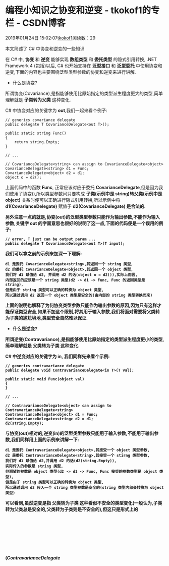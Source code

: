# 编程小知识之协变和逆变 - tkokof1的专栏 - CSDN博客

2019年01月24日 15:02:07[tkokof1](https://me.csdn.net/tkokof1)阅读数：29


> 
本文简述了 C# 中协变和逆变的一些知识

在 C# 中, **协变** 和 **逆变** 能够实现 **数组类型** 和 **委托类型** 的隐式引用转换, .NET Framework 4 (包括)以后, C# 也开始支持在 **泛型接口** 和 **泛型委托** 中使用协变和逆变,下面的内容也主要围绕泛型类型参数的协变和逆变来进行讲解.
- 什么是协变?

所谓协变(Covariance),是指能够使用比原始指定的类型派生程度更大的类型,简单理解就是 **子类转为父类** 这种变化.

C# 中协变对应的关键字为 **out**,我们一起来看个例子:

```
// generics covariance delegate
public delegate T CovarianceDelegate<out T>();

public static string Func()
{
	return string.Empty;
}

// ...

// CovarianceDelegate<string> can assign to CovarianceDelegate<object>
CovarianceDelegate<string> d1 = Func;
CovarianceDelegate<object> d2 = d1;
object o = d2();
```

上面代码中的函数 **Func**, 正常应该对应于委托 **CovarianceDelegate<string>**,但是因为我们使用了协变(**<out T>**),所以类型参数间只要构成 **子类(示例中是 string)转父类(示例中是 object)** 关系时便可以正确进行隐式引用转换,所以示例中将 **d1(CovarianceDelegate<string>)** 赋值于 **d2(CovarianceDelegate<object>)** 是合法的.

另外注意一点的就是,协变(**out**)的泛型类型参数只能作为输出参数,不能作为输入参数,关键字 **out** 的字面意思也很好的说明了这一点,下面的代码便是一个误用的例子:

```
// error, T just can be output param ...
public delegate T CovarianceDelegate<out T>(T input);
```

我们可以拿之前的示例来加深一下理解:

```
d1 是委托 CovarianceDelegate<string>,其返回一个 string 类型,
d2 的委托 CovarianceDelegate<object>,其返回一个 object 类型,
我们将 d1 赋值给 d2, 并调用 d2 的话(object o = d2()),实际上而言,
内部返回的应该是一个 string 类型(d2 -> d1 -> Func, Func 的返回类型是 string),
但是由于 string 类型可以正确的转换为 object 类型,
所以通过调用 d2 返回一个 object 类型是安全的(由内部的 string 类型转换而来)
```

上面的说明也解释了为何协变类型参数只能作为输出参数的原因,因为只有这样才能保证类型安全,如果不加这个限制,将其用于输入参数,我们将面对需要将父类转为子类的尴尬境地,类型安全自然难以保证.
- 什么是逆变?

所谓逆变(Contravariance),是指能够使用比原始指定的类型派生程度更小的类型,简单理解就是 **父类转为子类** 这种变化.

C# 中逆变对应的关键字为 **in**, 我们同样先来看个示例:

```
// generics contravariance delegate
public delegate void ContravarianceDelegate<in T>(T val);

public static void Func(object val)
{
}

// ...

// ContravarianceDelegate<object> can assign to ContravarianceDelegate<string>
ContravarianceDelegate<object> d1 = Func;
ContravarianceDelegate<string> d2 = d1;
d2(string.Empty);
```

与协变(**out**)相对的,逆变(**in**)的泛型类型参数只能用于输入参数,不能用于输出参数,我们同样用上面的示例来讲解一下:

```
d1 是委托 ContravarianceDelegate<object>,其接受一个 object 类型参数,
d2 是委托 ContravarianceDelegate<string>,其接受一个 stirng 类型参数,
我们将 d1 赋值给 d2,并调用 d2 的话(d2(string.Empty)),
实际传入的参数是 string 类型,
但期望的参数是 object 类型(d2 -> d1 -> Func, Func 接受的参数类型是 object 类型),
但是由于 string 类型可以正确的转换为 object 类型,
所以通过调用 d2 传入一个 string 类型参数是安全的(string 类型内部会转换为 object 类型)
```

可以看到,虽然逆变是指 **父类转为子类** 这种看似不安全的类型变化(一般认为,子类转为父类总是安全的,父类转为子类则是不安全的),但这只是**形式上**的(***ContravarianceDelegate<object> 转为 ContravarianceDelegate<string>,形式上看是进行了 object 类型到 string 类型的转换***),内部而言,因为限制了输入参数的关系,实际进行的仍然是 **子类转为父类** 的过程,这也是保证逆变类型安全的前提,**这点上逆变和协变其实是一致的**.

**小结:**
- 协变和逆变用于隐式引用转换
- 协变的关键字为 **out**,被其修饰的参数类型只能用于输出参数
- 逆变的关键字为 **in**,被其修饰的参数类型只能用于输入参数
- **子类总是可以安全的转为父类**是保证协变和逆变类型安全的统一前提

#### 番外

考虑以下代码:

```
public delegate void Delegate1<in T>();
public delegate void Delegate2<in T>(Delegate1<T> d1);
```

按照之前逆变(**in**)仅能作为输入参数的说明,"似乎"上面的代码没有什么问题,但实际上这两行代码并不能通过编译,原因我们可以通过下面的代码来进行理解(示例代码的前提是 Delegate2 支持逆变):

```
public static void Func1(Delegate1<object> d1)
{
}

public static void Func2()
{
}

Delegate2<object> d1 = Func1;
Delegate2<string> d2 = d1;
d2(Func2);
```

```
d1 是委托 Delegate2<object>, 其接受一个 Delegate1<object> 类型的参数,
d2 是委托 Delegate2<string>, 其接受一个 Delegate1<string> 类型的参数,
将 d1 赋值给 d2, 并调用 d2 的话(d2(Func2)),
实际传入的参数是 Delegate1<string> 类型,
但期望的参数是 Delegate1<object> 类型(d2 -> d1 -> Func1, Func1 接受的参数类型是 Delegate1<object> 类型),
所以 Delegate2 支持逆变(in)的前提就是 Delegate1<string> 可以正确的转换为 Delegate1<object>,
即 Delegate1 应该支持协变(out)!
```

通过将 Delegate1 改为支持协变,代码就可以编译通过了:

```
public delegate void Delegate1<out T>();
public delegate void Delegate2<in T>(Delegate1<T> d1);
```

**进一步的小结:**
- 协变逆变需要根据具体情况分析,不能简单的参照输入参数及输出参数原则
- 输入参数及输出参数原则是依据参数本身而言的,不适用于参数的包装类型

#### 参考资料
- [协变和逆变 (C#)](https://docs.microsoft.com/zh-cn/dotnet/csharp/programming-guide/concepts/covariance-contravariance/)
- [泛型中的协变和逆变](https://docs.microsoft.com/zh-cn/dotnet/standard/generics/covariance-and-contravariance)
- [深入理解 C# 协变和逆变](https://www.cnblogs.com/LoveJenny/archive/2012/03/13/2392747.html)
- [理解 C# 泛型接口中的协变与逆变](https://segmentfault.com/a/1190000007005115)


